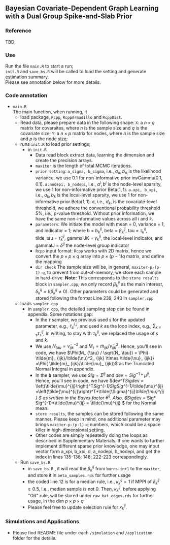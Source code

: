 ## Bayesian Covariate-Dependent Graph Learning with a Dual Group Spike-and-Slab Prior
### Reference  
TBD;

### Use
Run the file `main.R` to start a run;  
`init.R` and `save_bs.R` will be called to load the setting and generate estimation summary.  
Please see annotation below for more details.

### Code annotation 

- `main.R`  
  The main function, when running, it  
  - load package, `Rcpp`, `RcppArmadillo` and `RcppDist`.  
  - Read data, please prepare data in the following shape:
    `X`: a $n\times q$ matrix for covaraites, where $n$ is the sample size and $q$ is the covariate size;
    `Y`: a $n\times p$ matrix for nodes, where $n$ is the sample size and $p$ is the node size; 
  - runs  `init.R` to load prior settings;
    - in `init.R` 
      - Data read block extract data, learning the dimension and create the precision arrays.
      - `maxiter` is the length of total MCMC iterations.
      - `prior setting`:
        `a_sigma, b_sigma`, i.e., $a_\sigma, b_\sigma$ is the likelihood variance, we use $0.1$ for non-informative prior invGamma$(0.1,0.1)$.
        `a.nodepi, b_nodepi`, i.e., $a^i, b^i$ is the node-level sparsity, we use $1$ for non-informative prior Beta$(1,1)$.
        `a.xpi, b_xpi`, i.e., $a_k, b_k$ is the local-level sparsity, we use $1$ for non-informative prior Beta$(1,1)$.
        `d`, i.e., $d_k$, is the covariate-level threshold, we adhere the conventional probability threshold $5\%$, i.e., p-value threshold.
        Without prior information, we have the same non-informative values across all $i$ and $k$.
      -  `parameters`:
        We initiate the model with mean = 0, variance = 1, and indicator = 1;
        where b = $b^{ij}_k$, beta = $\beta^{ij}_k$, tau = $\tau^{ij}_k$, tilde_tau = $\tilde{\tau}^{ij}_k$, gammaIJK = $\gamma^{ij}_k$, the local-level indicator, and gammaIJ = $\delta^{ij}$ the node-level group indicator
      - `Rcpp` input format:
        `Rcpp` works with 2D matrix, hence we convert the $p\times p \times q$ array into $p\times (p-1)q$ matrix, and define the mapping
      - `dir check`
        The sample size will be, in general, `maxiter-p-(p-1)-q`, to prevent from out-of-memory, we store each sample in hard-drive.
        **Note:** This corresponds to the `store results` block in `sampler.cpp`; we only record $\beta^{ij}_k$ as the main interest, $\delta^{ij}_k = I(\beta^{ij}_k \ne 0)$.
        Other parameters could be generated and stored following the format Line 239, 240 in `sampler.cpp`.
  - loads `sampler.cpp`
    - in `sampler.cpp`, the detailed sampling step can be found in appendix. 
      Some notations gap:
      - In the $\tau$ sampler, we previous used $s$ for the updated parameter, e.g., $\tau^{i,j}_s$, and used $k$ as the loop index, e.g., $\sum_{k\ne s} \tau^{ij}_s$, in writing, to stay with $\tau^{ij}_k$, we replaced the usage of $s$ and $k$.
      - We use $N_ {tau} = \tilde{\nu}^{-2}_ {ijk}$ and $M_\tau = \tilde{m}_ {ijk}/\tilde{\nu}^2_ {ijk}$. Hence, you'll see in code, we have $\Phi(M_ {\tau} / \sqrt{N_ \tau}) = \Phi( \tilde{m}_ {ijk}/\tilde{\nu}^2_ {ijk} \times \tilde{\nu}_ {ijk}) =\Phi( \tilde{m}_ {ijk}/\tilde{\nu}_ {ijk})$  as the Truncated Normal Integral in appendix.
      - In the $\mathbf{b}$ sampler, we use $Sig = \tilde{\Sigma}^{ij}$ and $dev = Sig^{-1}*\tilde{\mu}^{ij}$. Hence, you'll see in code, we have $dev^T*Sig*dev =  \left(\tilde{\mu}^{ij}\right)^T*Sig^{-1}*Sig*Sig^{-1}*\tilde{\mu}^{ij} =\left(\tilde{\mu}^{ij}\right)^T*\tilde{\Sigma}^{ij}*\tilde{\mu}^{ij} $ as written in the Bayes factor $\theta^{ij}$. Also, $Sig*dev = Sig* Sig^{-1}*\tilde{\mu}^{ij} = \tilde{\mu}^{ij} $ for the Normal mean.
      - `store results`, the samples can be stored following the same manner.
        Please keep in mind, one additional parameter may brings `maxiter-p-(p-1)-q` numbers, which could be a space killer in high-dimensional setting.
      - Other codes are simply repeatedly doing the loops as described in Supplementary Materials.
        If one wants to further implement different sparse prior knowledge, one may input vector form 
        a_xpi, b_xpi, d, a_nodepi, b_nodepi,  and get the index in lines 135-136; 148; 222-223 correspondingly. 
  - Run `save_bs.R`
    - in `save_bs.R` , it will read the $\beta^{ij}_k$ from `burns-in+1` to the `maxiter`, and store it in `beta_samples.rds` for further usage
    - the coded line 12 is for a median rule, i.e., $\kappa^{ij}_k =1$ if MPPI of $\delta^{ij}_k \ge 0.5$, i.e., median sample is not 0.
      Then, $\kappa^{ij}_k$, before applying "OR" rule, will be stored under `raw_hat_edges.rds` for further usage, in the dim $p\times p \times q$
    - Please feel free to update selection rule for $\kappa^{ij}_k$. 
      

### Simulations and Applications

- Please find README file under each `/simulation` and `/application` folder for the details.